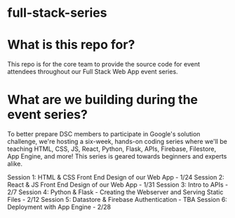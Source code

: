 # full-stack-series

# What is this repo for?

This repo is for the core team to provide the source code for event attendees throughout our Full Stack Web App event series.

# What are we building during the event series?

To better prepare DSC members to participate in Google's solution challenge, we're hosting a six-week, hands-on coding series where we'll be teaching HTML, CSS, JS, React, Python, Flask, APIs, Firebase, Filestore, App Engine, and more! This series is geared towards beginners and experts alike. 

Session 1: HTML & CSS Front End Design of our Web App - 1/24
Session 2: React & JS Front End Design of our Web App - 1/31
Session 3: Intro to APIs - 2/7
Session 4: Python & Flask - Creating the Webserver and Serving Static Files - 2/12
Session 5: Datastore & Firebase Authentication - TBA
Session 6: Deployment with App Engine - 2/28
